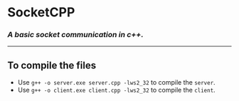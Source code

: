 # **SocketCPP**
### _A basic socket communication in c++._
---
## To compile the files
- Use `g++ -o server.exe server.cpp -lws2_32` to compile the `server`.
- Use `g++ -o client.exe client.cpp -lws2_32` to compile the `client`.
